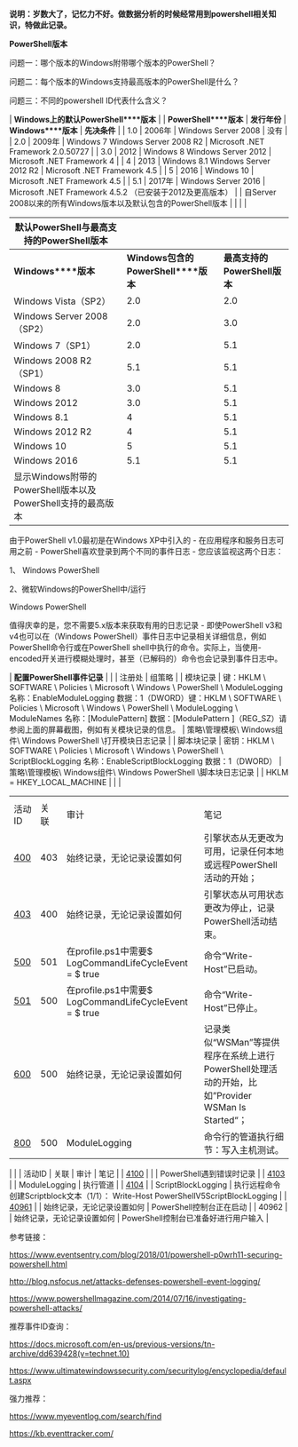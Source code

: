 **说明：岁数大了，记忆力不好。做数据分析的时候经常用到powershell相关知识，特做此记录。**

**PowerShell版本**

问题一：哪个版本的Windows附带哪个版本的PowerShell？

问题二：每个版本的Windows支持最高版本的PowerShell是什么？

问题三：不同的powershell ID代表什么含义？

| **Windows****上的默认****PowerShell****版本**                 |
| **PowerShell****版本**                                       | **发行年份** | **Windows****版本**                      | **先决条件**                                                 |
| 1.0                                                          | 2006年       | Windows   Server 2008                    | 没有                                                         |
| 2.0                                                          | 2009年       | Windows   7     Windows Server 2008 R2   | Microsoft   .NET Framework 2.0.50727                         |
| 3.0                                                          | 2012         | Windows   8     Windows Server 2012      | Microsoft   .NET Framework 4                                 |
| 4                                                            | 2013         | Windows   8.1     Windows Server 2012 R2 | Microsoft   .NET Framework 4.5                               |
| 5                                                            | 2016         | Windows   10                             | Microsoft   .NET Framework 4.5                               |
| 5.1                                                          | 2017年       | Windows   Server 2016                    | Microsoft   .NET Framework 4.5.2     （已安装于2012及更高版本） |
| 自Server 2008以来的所有Windows版本以及默认包含的PowerShell版本 |              |                                          |                                                              |

| **默认****PowerShell****与最高支持的****PowerShell****版本** |                                             |                                      |
| ------------------------------------------------------------ | ------------------------------------------- | ------------------------------------ |
| **Windows****版本**                                          | **Windows****包含的****PowerShell****版本** | **最高支持的****PowerShell****版本** |
| Windows   Vista（SP2）                                       | 2.0                                         | 2.0                                  |
| Windows   Server 2008（SP2）                                 | 2.0                                         | 3.0                                  |
| Windows   7（SP1）                                           | 2.0                                         | 5.1                                  |
| Windows   2008 R2（SP1）                                     | 5.1                                         | 5.1                                  |
| Windows   8                                                  | 3.0                                         | 5.1                                  |
| Windows   2012                                               | 3.0                                         | 5.1                                  |
| Windows   8.1                                                | 4                                           | 5.1                                  |
| Windows   2012 R2                                            | 4                                           | 5.1                                  |
| Windows   10                                                 | 5                                           | 5.1                                  |
| Windows   2016                                               | 5.1                                         | 5.1                                  |
| 显示Windows附带的PowerShell版本以及PowerShell支持的最高版本  |                                             |                                      |

 

由于PowerShell v1.0最初是在Windows XP中引入的 - 在应用程序和服务日志可用之前 - PowerShell喜欢登录到两个不同的事件日志 - 您应该监视这两个日志：

1、 Windows PowerShell

2、微软Windows的PowerShell中/运行

 

Windows PowerShell

值得庆幸的是，您不需要5.x版本来获取有用的日志记录 - 即使PowerShell v3和v4也可以在（Windows PowerShell）事件日志中记录相关详细信息，例如PowerShell命令行或在PowerShell shell中执行的命令。实际上，当使用-encoded开关进行模糊处理时，甚至（已解码的）命令也会记录到事件日志中。

 

| **配置PowerShell事件记录**  |
|                             | 注册处                                                       | 组策略                                                       |
| 模块记录                    | 键：HKLM \ SOFTWARE \ Policies \ Microsoft \   Windows \ PowerShell \ ModuleLogging    名称：EnableModuleLogging    数据：1（DWORD）键：HKLM \ SOFTWARE \ Policies \ Microsoft \   Windows \ PowerShell \ ModuleLogging \ ModuleNames    名称：[ModulePattern]    数据：[ModulePattern ]（REG_SZ）请参阅上面的屏幕截图，例如有关模块记录的信息。 | 策略\管理模板\   Windows组件\ Windows PowerShell \打开模块日志记录 |
| 脚本块记录                  | 密钥：HKLM \ SOFTWARE \ Policies \ Microsoft \   Windows \ PowerShell \ ScriptBlockLogging     名称：EnableScriptBlockLogging     数据：1（DWORD） | 策略\管理模板\   Windows组件\ Windows PowerShell \脚本块日志记录 |
| HKLM   = HKEY_LOCAL_MACHINE |                                                              |                                                              |

|                                                  |      |                                                          |                                                              |
| ------------------------------------------------ | ---- | -------------------------------------------------------- | ------------------------------------------------------------ |
|                                                  |      |                                                          |                                                              |
| 活动ID                                           | 关联 | 审计                                                     | 笔记                                                         |
| [400](http://www.myeventlog.com/search/show/970) | 403  | 始终记录，无论记录设置如何                               | 引擎状态从无更改为可用，记录任何本地或远程PowerShell活动的开始； |
| [403](http://www.myeventlog.com/search/show/971) | 400  | 始终记录，无论记录设置如何                               | 引擎状态从可用状态更改为停止，记录PowerShell活动结束。       |
| [500](http://www.myeventlog.com/search/show/972) | 501  | 在profile.ps1中需要$   LogCommandLifeCycleEvent = $ true | 命令“Write-Host”已启动。                                     |
| [501](http://www.myeventlog.com/search/show/973) | 500  | 在profile.ps1中需要$   LogCommandLifeCycleEvent = $ true | 命令“Write-Host”已停止。                                     |
| [600](http://www.myeventlog.com/search/show/974) | 500  | 始终记录，无论记录设置如何                               | 记录类似“WSMan”等提供程序在系统上进行PowerShell处理活动的开始，比如”Provider WSMan Is Started“； |
| [800](http://www.myeventlog.com/search/show/975) | 500  | ModuleLogging                                            | 命令行的管道执行细节：写入主机测试。                         |

 

 

 

|                                                     |
| 活动ID                                             | 关联 | 审计                       | 笔记                                                         |
| [4100](http://www.myeventlog.com/search/show/976)  |      |                            | PowerShell遇到错误时记录                                     |
| [4103](http://www.myeventlog.com/search/show/977)  |      | ModuleLogging              | 执行管道                                                     |
| [4104](http://www.myeventlog.com/search/show/980)  |      | ScriptBlockLogging         | 执行远程命令   创建Scriptblock文本（1/1）： Write-Host   PowerShellV5ScriptBlockLogging |
| [40961](http://www.myeventlog.com/search/show/978) |      | 始终记录，无论记录设置如何 | PowerShell控制台正在启动                                     |
| 40962                                              |      | 始终记录，无论记录设置如何 | PowerShell控制台已准备好进行用户输入                         |

 

 

 

 

参考链接：

https://www.eventsentry.com/blog/2018/01/powershell-p0wrh11-securing-powershell.html

http://blog.nsfocus.net/attacks-defenses-powershell-event-logging/

<https://www.powershellmagazine.com/2014/07/16/investigating-powershell-attacks/>

 

推荐事件ID查询：

<https://docs.microsoft.com/en-us/previous-versions/tn-archive/dd639428(v=technet.10)>

<https://www.ultimatewindowssecurity.com/securitylog/encyclopedia/default.aspx>

强力推荐：

<https://www.myeventlog.com/search/find>

https://kb.eventtracker.com/
